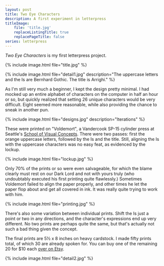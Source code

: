```yaml
---
layout: post
title: Two Eye Characters
description: A first experiment in letterpress
titleImage:
    file: 'title.jpg'
    replaceListingTitle: true
    replacePageTitle: false
series: letterpress
---
```


*Two Eye Characters* is my first letterpress project.

{% include image.html file="title.jpg" %}

{% include image.html file="detail1.jpg" description="The uppercase letters and the Is are Bernhard Gothic. The title is Arrighi." %}

As I'm still very much a beginner, I kept the design pretty minimal. I had mocked up an entire alphabet of characters on the computer in half an hour or so, but quickly realized that setting 26 unique characters would be very difficult. Eight seemed more reasonable, while also providing the chance to sneak in another pun.

{% include image.html file="designs.jpg" description="Iterations" %}

These were printed on "Voldemort", a Vandercook SP-15 cylinder press at Seattle's [School of Visual Concepts](https://www.svcseattle.com/). There were two passes: first the orange uppercase letters, followed by the Is and the title. Still, aligning the Is with the uppercase characters was no easy feat, as evidenced by the lockup.

{% include image.html file="lockup.jpg" %}

Only 70% of the prints or so were even salvageable, for which the blame clearly must rest on our Dark Lord and not with yours truly (who undoubtably executed his first printing quite flawlessly.) Sometimes Voldemort failed to align the paper properly, and other times he let the paper flop about and get all covered in ink. It was really quite trying to work with him.

{% include image.html file="printing.jpg" %}

There's also some variation between individual prints. Shift the Is just a point or two in any directions, and the character's expressions end up very different. No two prints are perhaps quite the same, but that's actually not such a bad thing given the concept.

The final prints are 5½ x 8 inches on heavy cardstock. I made fifty prints total, of which 30 are already spoken for. You can buy one of the remaining 20 for $10 each [over on Etsy](https://www.etsy.com/listing/597516467/two-eye-characters).

{% include image.html file="detail2.jpg" %}
